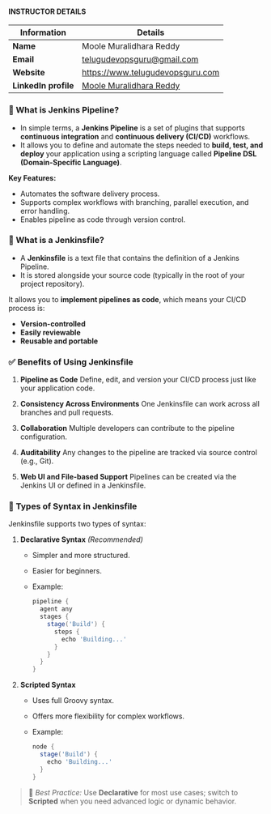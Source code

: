 #### INSTRUCTOR DETAILS

|  Information             | Details                                                                      |
|----------------------    |------------------------------------------------------------------------------|
| **Name**                 | Moole Muralidhara Reddy                                                      |
| **Email**                | telugudevopsguru@gmail.com                                                |
| **Website**              | https://www.telugudevopsguru.com               |
| **LinkedIn profile**     | [Moole Muralidhara Reddy](https://www.linkedin.com/in/moole-muralidhara-reddy) |

### 🔧 What is Jenkins Pipeline?

- In simple terms, a **Jenkins Pipeline** is a set of plugins that supports **continuous integration** and **continuous delivery (CI/CD)** workflows.
- It allows you to define and automate the steps needed to **build, test, and deploy** your application using a scripting language called **Pipeline DSL (Domain-Specific Language)**.


**Key Features:**

* Automates the software delivery process.
* Supports complex workflows with branching, parallel execution, and error handling.
* Enables pipeline as code through version control.


### 📄 What is a Jenkinsfile?

- A **Jenkinsfile** is a text file that contains the definition of a Jenkins Pipeline.
- It is stored alongside your source code (typically in the root of your project repository).

It allows you to **implement pipelines as code**, which means your CI/CD process is:

* **Version-controlled**
* **Easily reviewable**
* **Reusable and portable**


### ✅ Benefits of Using Jenkinsfile

1. **Pipeline as Code**
   Define, edit, and version your CI/CD process just like your application code.

2. **Consistency Across Environments**
   One Jenkinsfile can work across all branches and pull requests.

3. **Collaboration**
   Multiple developers can contribute to the pipeline configuration.

4. **Auditability**
   Any changes to the pipeline are tracked via source control (e.g., Git).

5. **Web UI and File-based Support**
   Pipelines can be created via the Jenkins UI or defined in a Jenkinsfile.


### 🧾 Types of Syntax in Jenkinsfile

Jenkinsfile supports two types of syntax:

1. **Declarative Syntax** *(Recommended)*

   * Simpler and more structured.
   * Easier for beginners.
   * Example:

     ```groovy
     pipeline {
       agent any
       stages {
         stage('Build') {
           steps {
             echo 'Building...'
           }
         }
       }
     }
     ```

2. **Scripted Syntax**

   * Uses full Groovy syntax.
   * Offers more flexibility for complex workflows.
   * Example:

     ```groovy
     node {
       stage('Build') {
         echo 'Building...'
       }
     }
     ```

> 📝 *Best Practice:* Use **Declarative** for most use cases; switch to **Scripted** when you need advanced logic or dynamic behavior.

